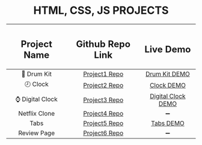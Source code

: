 <h1 align = center> HTML, CSS, JS PROJECTS </h1>

| <h2>Project Name</h2> | <h2>Github Repo Link</h2> | <h2>Live Demo</h2> |
| :---:         |     :---:      |          :---: |
| 🥁 Drum Kit   | [Project1 Repo](https://github.com/snehap02/JavaScript-Projects/tree/main/project1)    | [Drum Kit DEMO](https://drum-kit-js30.netlify.app/)    |
| 🕗 Clock   | [Project2 Repo](https://github.com/snehap02/JavaScript-Projects/tree/main/project2)    | [Clock DEMO](https://clock-project2.netlify.app/)    |
| ⌚ Digital Clock   | [Project3 Repo](https://github.com/snehap02/JavaScript-Projects/tree/main/project3)    | [Digital Clock DEMO](https://digital-clock-project-with-js.netlify.app/)    |
|  Netflix Clone   | [Project4 Repo](https://github.com/snehap02/JavaScript-Projects/tree/main/project4)    |   :heavy_minus_sign:    |
|  Tabs   | [Project5 Repo](https://github.com/snehap02/JavaScript-Projects/tree/main/project5)    |   [Tabs DEMO](https://vertical-horizontal-tabs.netlify.app/)      |
|  Review Page   | [Project6 Repo](https://github.com/snehap02/JavaScript-Projects/tree/main/project6)    |    :heavy_minus_sign:     |
